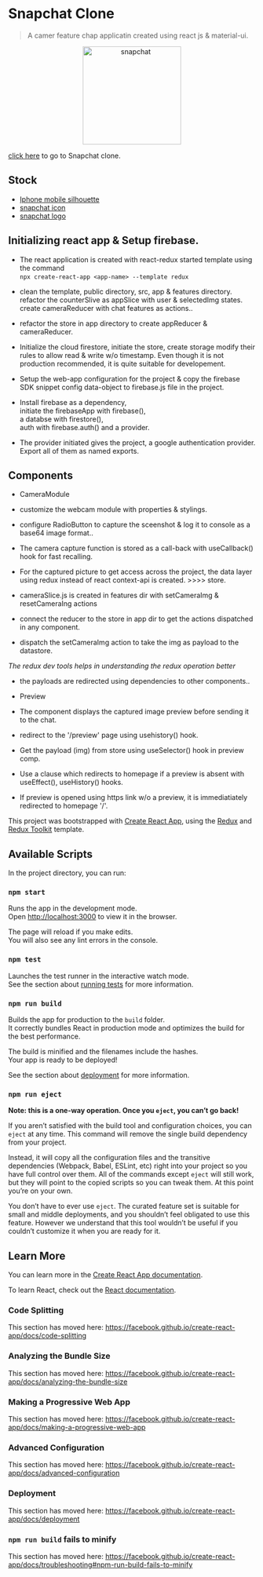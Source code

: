# Snapchat Clone

> A camer feature chap applicatin created using react js & material-ui.

<p align="center">
    <img width="200" src="https://encrypted-tbn0.gstatic.com/images?q=tbn:ANd9GcRws7yUwENFSPF9-csO1_Vt6VSo6zpRImDI7A&usqp=CAU" alt="snapchat" />
</p>

[click here](https://snapchat-clone-1388b.web.app/) to go to Snapchat clone.

## Stock

- [Iphone mobile silhouette](https://pngkey.com/png/full/859-8598072_picture-freeuse-library-silhouette-mobile-at-getdrawings-cell.png)
- [snapchat icon](https://lakeridgenewsonline.com/wp-content/uploads/2020/04/snapchat.jpg)
- [snapchat logo](https://scx2.b-cdn.net/gfx/news/2017/1-snapchat.jpg)

## Initializing react app & Setup firebase.

- The react application is created with react-redux started template using the command<br /> `npx create-react-app <app-name> --template redux`

* clean the template, public directory, src, app & features directory. refactor the counterSlive as appSlice with user & selectedImg states. create cameraReducer with chat features as actions..
* refactor the store in app directory to create appReducer & cameraReducer.

* Initialize the cloud firestore, initiate the store, create storage modify their rules to allow read & write w/o timestamp. Even though it is not production recommended, it is quite suitable for developement.
* Setup the web-app configuration for the project & copy the firebase SDK snippet config data-object to firebase.js file in the project.
* Install firebase as a dependency,<br /> initiate the firebaseApp with firebase(),<br /> a databse with firestore(),<br /> auth with firebase.auth() and a provider.
* The provider initiated gives the project, a google authentication provider. Export all of them as named exports.

## Components

- CameraModule

* customize the webcam module with properties & stylings.
* configure RadioButton to capture the sceenshot & log it to console as a base64 image format..
* The camera capture function is stored as a call-back with useCallback() hook for fast recalling.

* For the captured picture to get access across the project, the data layer using redux instead of react context-api is created. >>>> store.

* cameraSlice.js is created in features dir with setCameraImg & resetCameraIng actions
* connect the reducer to the store in app dir to get the actions dispatched in any component.
* dispatch the setCameraImg action to take the img as payload to the datastore.

_The redux dev tools helps in understanding the redux operation better_

- the payloads are redirected using dependencies to other components..

* Preview

- The component displays the captured image preview before sending it to the chat.
- redirect to the '/preview' page using usehistory() hook.
- Get the payload (img) from store using useSelector() hook in preview comp.

- Use a clause which redirects to homepage if a preview is absent with useEffect(), useHistory() hooks.
- If preview is opened using https link w/o a preview, it is immediatiately redirected to homepage '/'.

This project was bootstrapped with [Create React App](https://github.com/facebook/create-react-app), using the [Redux](https://redux.js.org/) and [Redux Toolkit](https://redux-toolkit.js.org/) template.

## Available Scripts

In the project directory, you can run:

### `npm start`

Runs the app in the development mode.<br />
Open [http://localhost:3000](http://localhost:3000) to view it in the browser.

The page will reload if you make edits.<br />
You will also see any lint errors in the console.

### `npm test`

Launches the test runner in the interactive watch mode.<br />
See the section about [running tests](https://facebook.github.io/create-react-app/docs/running-tests) for more information.

### `npm run build`

Builds the app for production to the `build` folder.<br />
It correctly bundles React in production mode and optimizes the build for the best performance.

The build is minified and the filenames include the hashes.<br />
Your app is ready to be deployed!

See the section about [deployment](https://facebook.github.io/create-react-app/docs/deployment) for more information.

### `npm run eject`

**Note: this is a one-way operation. Once you `eject`, you can’t go back!**

If you aren’t satisfied with the build tool and configuration choices, you can `eject` at any time. This command will remove the single build dependency from your project.

Instead, it will copy all the configuration files and the transitive dependencies (Webpack, Babel, ESLint, etc) right into your project so you have full control over them. All of the commands except `eject` will still work, but they will point to the copied scripts so you can tweak them. At this point you’re on your own.

You don’t have to ever use `eject`. The curated feature set is suitable for small and middle deployments, and you shouldn’t feel obligated to use this feature. However we understand that this tool wouldn’t be useful if you couldn’t customize it when you are ready for it.

## Learn More

You can learn more in the [Create React App documentation](https://facebook.github.io/create-react-app/docs/getting-started).

To learn React, check out the [React documentation](https://reactjs.org/).

### Code Splitting

This section has moved here: https://facebook.github.io/create-react-app/docs/code-splitting

### Analyzing the Bundle Size

This section has moved here: https://facebook.github.io/create-react-app/docs/analyzing-the-bundle-size

### Making a Progressive Web App

This section has moved here: https://facebook.github.io/create-react-app/docs/making-a-progressive-web-app

### Advanced Configuration

This section has moved here: https://facebook.github.io/create-react-app/docs/advanced-configuration

### Deployment

This section has moved here: https://facebook.github.io/create-react-app/docs/deployment

### `npm run build` fails to minify

This section has moved here: https://facebook.github.io/create-react-app/docs/troubleshooting#npm-run-build-fails-to-minify
